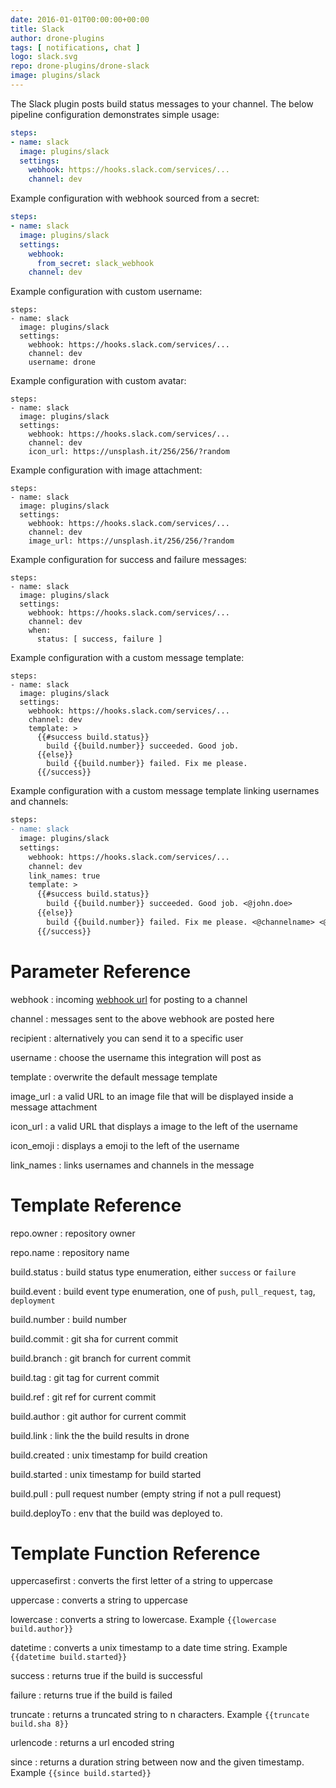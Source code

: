 ```yaml
---
date: 2016-01-01T00:00:00+00:00
title: Slack
author: drone-plugins
tags: [ notifications, chat ]
logo: slack.svg
repo: drone-plugins/drone-slack
image: plugins/slack
---
```


The Slack plugin posts build status messages to your channel. The below pipeline configuration demonstrates simple usage:

```yaml
steps:
- name: slack
  image: plugins/slack
  settings:
    webhook: https://hooks.slack.com/services/...
    channel: dev
```

Example configuration with webhook sourced from a secret:

```yaml
steps:
- name: slack
  image: plugins/slack
  settings:
    webhook:
      from_secret: slack_webhook
    channel: dev
```

Example configuration with custom username:

```
steps:
- name: slack
  image: plugins/slack
  settings:
    webhook: https://hooks.slack.com/services/...
    channel: dev
    username: drone
```

Example configuration with custom avatar:

```
steps:
- name: slack
  image: plugins/slack
  settings:
    webhook: https://hooks.slack.com/services/...
    channel: dev
    icon_url: https://unsplash.it/256/256/?random
```

Example configuration with image attachment:

```
steps:
- name: slack
  image: plugins/slack
  settings:
    webhook: https://hooks.slack.com/services/...
    channel: dev
    image_url: https://unsplash.it/256/256/?random
```

Example configuration for success and failure messages:

```
steps:
- name: slack
  image: plugins/slack
  settings:
    webhook: https://hooks.slack.com/services/...
    channel: dev
    when:
      status: [ success, failure ]
```

Example configuration with a custom message template:

```
steps:
- name: slack
  image: plugins/slack
  settings:
    webhook: https://hooks.slack.com/services/...
    channel: dev
    template: >
      {{#success build.status}}
        build {{build.number}} succeeded. Good job.
      {{else}}
        build {{build.number}} failed. Fix me please.
      {{/success}}
```

Example configuration with a custom message template linking usernames and channels:

```diff
steps:
- name: slack
  image: plugins/slack
  settings:
    webhook: https://hooks.slack.com/services/...
    channel: dev
    link_names: true
    template: >
      {{#success build.status}}
        build {{build.number}} succeeded. Good job. <@john.doe>
      {{else}}
        build {{build.number}} failed. Fix me please. <@channelname> <@someone>
      {{/success}}
```

# Parameter Reference

webhook
: incoming [webhook url](https://my.slack.com/services/new/incoming-webhook) for posting to a channel

channel
: messages sent to the above webhook are posted here

recipient
: alternatively you can send it to a specific user

username
: choose the username this integration will post as

template
: overwrite the default message template

image_url
: a valid URL to an image file that will be displayed inside a message attachment

icon_url
: a valid URL that displays a image to the left of the username

icon_emoji
: displays a emoji to the left of the username

link_names
: links usernames and channels in the message

# Template Reference

repo.owner
: repository owner

repo.name
: repository name

build.status
: build status type enumeration, either `success` or `failure`

build.event
: build event type enumeration, one of `push`, `pull_request`, `tag`, `deployment`

build.number
: build number

build.commit
: git sha for current commit

build.branch
: git branch for current commit

build.tag
: git tag for current commit

build.ref
: git ref for current commit

build.author
: git author for current commit

build.link
: link the the build results in drone

build.created
: unix timestamp for build creation

build.started
: unix timestamp for build started

build.pull
: pull request number (empty string if not a pull request)

build.deployTo
: env that the build was deployed to.

# Template Function Reference

uppercasefirst
: converts the first letter of a string to uppercase

uppercase
: converts a string to uppercase

lowercase
: converts a string to lowercase. Example `{{lowercase build.author}}`

datetime
: converts a unix timestamp to a date time string. Example `{{datetime build.started}}`

success
: returns true if the build is successful

failure
: returns true if the build is failed

truncate
: returns a truncated string to n characters. Example `{{truncate build.sha 8}}`

urlencode
: returns a url encoded string

since
: returns a duration string between now and the given timestamp. Example `{{since build.started}}`
